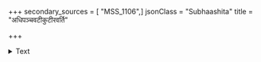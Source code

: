 +++
secondary_sources = [ "MSS_1106",]
jsonClass = "Subhaashita"
title = "अधिपञ्चवटीकुटीरवर्ति"

+++

<details><summary>Text</summary>

अधिपञ्चवटीकुटीरवर्ति स्फुटितेन्दीवरसुन्दरोरुमूर्ति।  
अपि लक्ष्मणलोचनैकलक्ष्यं भजत ब्रह्म सरोरुहायताक्षम्॥
</details>
